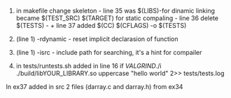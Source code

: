 1. in makefile change skeleton - line 35 was $(LIBS)-for dinamic linking became $(TEST_SRC) $(TARGET) for static compaling
			       - line 36 delete $(TESTS)
			       - + line 37 added $(CC) $(CFLAGS) -o $(TESTS)

2. (line 1) -rdynamic - reset implicit declarasion of function
3. (line 1) -isrc - include path for searching, it's a hint for compailer
4. in tests/runtests.sh added in line 16  if $VALGRIND ./$i ./build/libYOUR_LIBRARY.so uppercase "hello world" 2>> tests/tests.log


In ex37 added in src 2 files (darray.c and darray.h) from ex34
